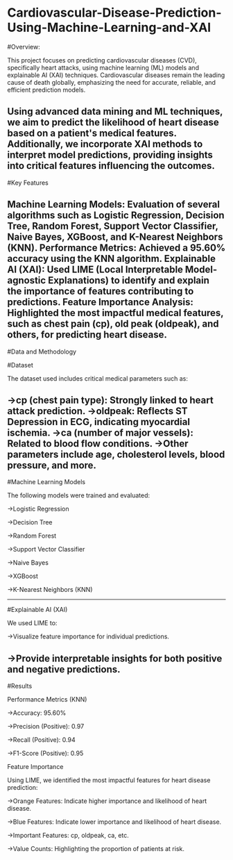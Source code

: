 # Cardiovascular-Disease-Prediction-Using-Machine-Learning-and-XAI
#Overview:

This project focuses on predicting cardiovascular diseases (CVD), specifically heart attacks, using machine learning (ML) models and explainable AI (XAI) techniques. Cardiovascular diseases remain the leading cause of death globally, emphasizing the need for accurate, reliable, and efficient prediction models.

Using advanced data mining and ML techniques, we aim to predict the likelihood of heart disease based on a patient's medical features. Additionally, we incorporate XAI methods to interpret model predictions, providing insights into critical features influencing the outcomes.
---
#Key Features

Machine Learning Models: Evaluation of several algorithms such as Logistic Regression, Decision Tree, Random Forest, Support Vector Classifier, Naive Bayes, XGBoost, and K-Nearest Neighbors (KNN).
Performance Metrics: Achieved a 95.60% accuracy using the KNN algorithm.
Explainable AI (XAI): Used LIME (Local Interpretable Model-agnostic Explanations) to identify and explain the importance of features contributing to predictions.
Feature Importance Analysis: Highlighted the most impactful medical features, such as chest pain (cp), old peak (oldpeak), and others, for predicting heart disease.
---
#Data and Methodology

#Dataset

The dataset used includes critical medical parameters such as:

->cp (chest pain type): Strongly linked to heart attack prediction.
->oldpeak: Reflects ST Depression in ECG, indicating myocardial ischemia.
->ca (number of major vessels): Related to blood flow conditions.
->Other parameters include age, cholesterol levels, blood pressure, and more.
---
#Machine Learning Models

The following models were trained and evaluated:

->Logistic Regression

->Decision Tree

->Random Forest

->Support Vector Classifier

->Naive Bayes

->XGBoost

->K-Nearest Neighbors (KNN)

---
#Explainable AI (XAI)

We used LIME to:

->Visualize feature importance for individual predictions.

->Provide interpretable insights for both positive and negative predictions.
---
#Results

Performance Metrics (KNN)

->Accuracy: 95.60%

->Precision (Positive): 0.97

->Recall (Positive): 0.94

->F1-Score (Positive): 0.95

Feature Importance

Using LIME, we identified the most impactful features for heart disease prediction:

->Orange Features: Indicate higher importance and likelihood of heart disease.

->Blue Features: Indicate lower importance and likelihood of heart disease.

->Important Features: cp, oldpeak, ca, etc.

->Value Counts: Highlighting the proportion of patients at risk.

